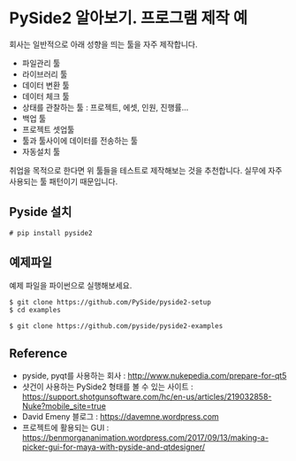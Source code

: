 # PySide2 알아보기. 프로그램 제작 예

회사는 일반적으로 아래 성향을 띄는 툴을 자주 제작합니다.
- 파일관리 툴
- 라이브러리 툴
- 데이터 변환 툴
- 데이터 체크 툴
- 상태를 관찰하는 툴 : 프로젝트, 에셋, 인원, 진행률...
- 백업 툴
- 프로젝트 셋업툴
- 툴과 툴사이에 데이터를 전송하는 툴
- 자동설치 툴

취업을 목적으로 한다면 위 툴들을 테스트로 제작해보는 것을 추천합니다.
실무에 자주 사용되는 툴 패턴이기 때문입니다.

## Pyside 설치

```
# pip install pyside2
```

## 예제파일
예제 파일을 파이썬으로 실행해보세요.

```bash
$ git clone https://github.com/PySide/pyside2-setup
$ cd examples
```

```
$ git clone https://github.com/pyside/pyside2-examples
```

## Reference
- pyside, pyqt를 사용하는 회사 : http://www.nukepedia.com/prepare-for-qt5
- 샷건이 사용하는 PySide2 형태를 볼 수 있는 사이트 : https://support.shotgunsoftware.com/hc/en-us/articles/219032858-Nuke?mobile_site=true
- David Emeny 블로그 : https://davemne.wordpress.com
- 프로젝트에 활용되는 GUI : https://benmorgananimation.wordpress.com/2017/09/13/making-a-picker-gui-for-maya-with-pyside-and-qtdesigner/